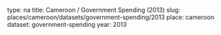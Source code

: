 type: na
title: Cameroon / Government Spending (2013)
slug: places/cameroon/datasets/government-spending/2013
place: cameroon
dataset: government-spending
year: 2013
